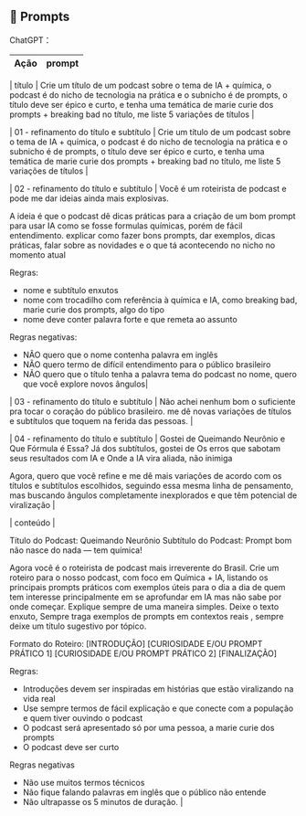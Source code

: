 ## 🧠 Prompts


ChatGPT：

|   Ação   | prompt                                                                                                                                                                                                                                                                         |
| :------: | ------------------------------------------------------------------------------------------------------------------------------------------------------------------------------------------------------------------------------------------------------------------------------ |

|  título  | Crie um título de um podcast sobre o tema de IA + química, o podcast é do nicho de tecnologia na prática e o subnicho é de prompts, o título deve ser épico e curto, e tenha uma temática de marie curie dos prompts + breaking bad no título, me liste 5 variações de títulos |

| 01 - refinamento do título e subtítulo  | Crie um título de um podcast sobre o tema de IA + química, o podcast é do nicho de tecnologia na prática e o subnicho é de prompts, o título deve ser épico e curto, e tenha uma temática de marie curie dos prompts + breaking bad no título, me liste 5 variações de títulos |

| 02 - refinamento do título e subtítulo  | Você é um roteirista de podcast e pode me dar ideias ainda mais explosivas.

A ideia é que o podcast dê dicas práticas para a criação de um bom prompt para usar IA como se fosse formulas químicas, porém de fácil entendimento. explicar como fazer bons prompts, dar exemplos, dicas práticas, falar sobre as novidades e o que tá acontecendo no nicho no momento atual

Regras:
- nome e subtítulo enxutos
- nome com trocadilho com referência à química e IA, como breaking bad, marie curie dos prompts, algo do tipo
- nome deve conter palavra forte e que remeta ao assunto

Regras negativas: 
- NÃO quero que o nome contenha palavra em inglês
- NÃO quero termo de difícil entendimento para o público brasileiro 
- NÃO quero que o título tenha a palavra tema do podcast no nome, quero que você explore novos ângulos|

| 03 - refinamento do título e subtítulo  | Não achei nenhum bom o suficiente pra tocar o coração do público brasileiro. me dê novas variações de títulos e subtítulos que toquem na ferida das pessoas. |

| 04 - refinamento do título e subtítulo  | Gostei de Queimando Neurônio e Que Fórmula é Essa? 
Já dos subtítulos, gostei de Os erros que sabotam seus resultados com IA e Onde a IA vira aliada, não inimiga

Agora, quero que você refine e me dê mais variações de acordo com os títulos e subtítulos escolhidos, seguindo essa mesma linha de pensamento, mas buscando ângulos completamente inexplorados e que têm potencial de viralização  |

| conteúdo | 

Título do Podcast: Queimando Neurônio 
Subtítulo do Podcast: Prompt bom não nasce do nada — tem química!

Agora você é o roteirista de podcast mais irreverente do Brasil. Crie um roteiro para o nosso podcast, com foco em Química + IA, listando os principais prompts práticos com exemplos úteis para o dia a dia de quem tem interesse principalmente em se aprofundar em IA mas não sabe por onde começar. Explique sempre de uma maneira simples. Deixe o texto enxuto, Sempre traga exemplos de prompts em contextos reais , sempre deixe um título sugestivo por tópico.

Formato do Roteiro:
[INTRODUÇÃO]
[CURIOSIDADE E/OU PROMPT PRÁTICO 1]
[CURIOSIDADE E/OU PROMPT PRÁTICO 2]
[FINALIZAÇÃO]

Regras:
- Introduções devem ser inspiradas em histórias que estão viralizando na vida real
- Use sempre termos de fácil explicação e que conecte com a população e quem tiver ouvindo o podcast
- O podcast será apresentado só por uma pessoa, a marie curie dos prompts
- O podcast deve ser curto

Regras negativas
- Não use muitos termos técnicos
- Não fique falando palavras em inglês que o público não entende
- Não ultrapasse os 5 minutos de duração. |

